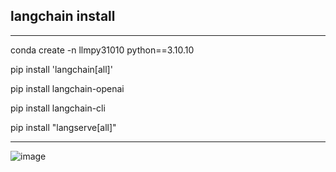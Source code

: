 ## langchain install
---
conda create -n llmpy31010 python==3.10.10

pip install 'langchain[all]'

pip install langchain-openai

pip install langchain-cli 

pip install "langserve[all]"

---

![image](https://github.com/user-attachments/assets/b23829f8-7035-481f-a2a2-f4239aced70c)

